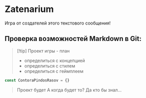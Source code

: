 # Zatenarium
Игра от создателей этого текстового сообщения!

## Проверка возможностей Markdown в Git:

> [!tip] Проект игры - план
> - определиться с концепцией
> - определиться с стилем
> - определиться с геймплеем

```js
const ContoraPindosRasov = {}
```

> Проект будет
> А когда будет то?
> Да кто бы знал...